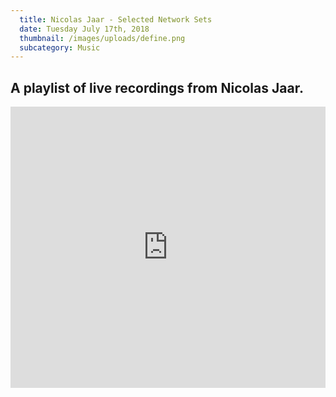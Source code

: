 ```yaml
---
  title: Nicolas Jaar - Selected Network Sets
  date: Tuesday July 17th, 2018
  thumbnail: /images/uploads/define.png
  subcategory: Music
---
```


## A playlist of live recordings from Nicolas Jaar.

<iframe width="100%" height="450" scrolling="no" frameborder="no" allow="autoplay" src="https://w.soundcloud.com/player/?url=https%3A//api.soundcloud.com/playlists/409817351&color=%23ff5500&auto_play=false&hide_related=false&show_comments=true&show_user=true&show_reposts=false&show_teaser=true"></iframe>
